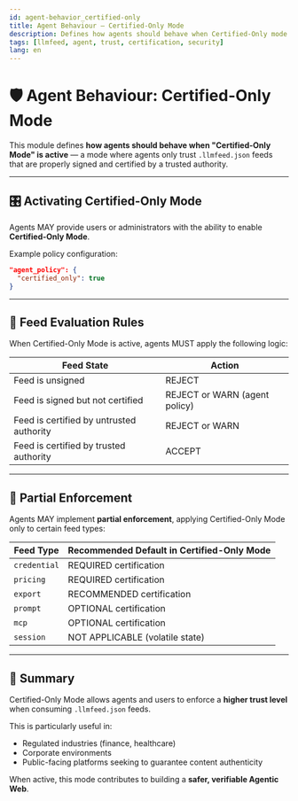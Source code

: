 ```yaml
---
id: agent-behavior_certified-only
title: Agent Behaviour — Certified-Only Mode
description: Defines how agents should behave when Certified-Only mode is active.
tags: [llmfeed, agent, trust, certification, security]
lang: en
---
```


# 🛡️ Agent Behaviour: Certified-Only Mode

This module defines **how agents should behave when "Certified-Only Mode" is active** — a mode where agents only trust `.llmfeed.json` feeds that are properly signed and certified by a trusted authority.

---

## 🎛️ Activating Certified-Only Mode

Agents MAY provide users or administrators with the ability to enable **Certified-Only Mode**.

Example policy configuration:

```json
"agent_policy": {
  "certified_only": true
}
```

---

## 🚦 Feed Evaluation Rules

When Certified-Only Mode is active, agents MUST apply the following logic:

| Feed State                                | Action         |
| ----------------------------------------- | -------------- |
| Feed is unsigned                          | REJECT         |
| Feed is signed but not certified          | REJECT or WARN (agent policy) |
| Feed is certified by untrusted authority  | REJECT or WARN |
| Feed is certified by trusted authority    | ACCEPT         |

---

## 🧩 Partial Enforcement

Agents MAY implement **partial enforcement**, applying Certified-Only Mode only to certain feed types:

| Feed Type    | Recommended Default in Certified-Only Mode |
| ------------ | ------------------------------------------ |
| `credential` | REQUIRED certification                     |
| `pricing`    | REQUIRED certification                     |
| `export`     | RECOMMENDED certification                   |
| `prompt`     | OPTIONAL certification                      |
| `mcp`        | OPTIONAL certification                      |
| `session`    | NOT APPLICABLE (volatile state)             |

---

## 📡 Summary

Certified-Only Mode allows agents and users to enforce a **higher trust level** when consuming `.llmfeed.json` feeds.

This is particularly useful in:

- Regulated industries (finance, healthcare)
- Corporate environments
- Public-facing platforms seeking to guarantee content authenticity

When active, this mode contributes to building a **safer, verifiable Agentic Web**.